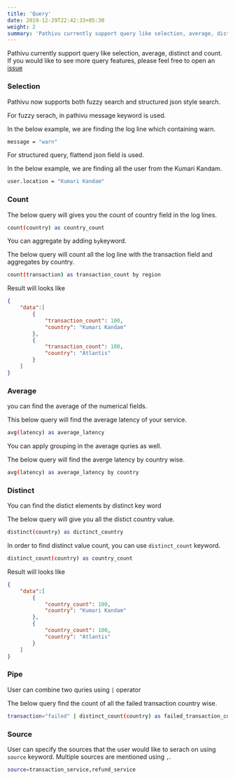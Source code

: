 ```yaml
---
title: 'Query'
date: 2019-12-29T22:42:33+05:30
weight: 2
summary: 'Pathivu currently support query like selection, average, distinct and count. If you would like to see more query features, please feel free to open an [issue](https://github.com/pathivu/pathivu/issues)'
---
```


Pathivu currently support query like selection, average, distinct and count. If you would like to see more query features, please feel free to open an [issue](https://github.com/pathivu/pathivu/issues)


### Selection

Pathivu now supports both fuzzy search and structured json style search. 

For fuzzy serach, in pathivu message keyword is used.

In the below example, we are finding the log line which containing warn.
```sh
message = "warn"
```

For structured query, flattend json field is used.

In the below example, we are finding all the user from the Kumari Kandam.

```sh
user.location = "Kumari Kandam"
```

### Count

The below query will gives you the count of country field in the log lines.

```sh
count(country) as country_count
```

You can aggregate by adding `by`keyword.

The below query will count all the log line with the transaction field and aggregates by country.
```sh
count(transaction) as transaction_count by region
```
Result will looks like
```json
{
    "data":[
        {
            "transaction_count": 100,
            "country": "Kumari Kandam"
        },
        {
            "transaction_count": 100,
            "country": "Atlantis"
        }
    ]
}
```

### Average

you can find the average of the numerical fields. 

This below query will find the average latency of your service.

```sh
avg(latency) as average_latency
```

You can apply grouping in the average quries as well.

The below query will find the averge latency by country wise.
```sh
avg(latency) as average_latency by country
```

### Distinct

You can find the distict elements by distinct key word

The below query will give you all the distict country value.
```sh
distinct(country) as dictinct_country
```

In order to find distinct value count, you can use `distinct_count` keyword.

```sh
distinct_count(country) as country_count
```

Result will looks like
```json
{
    "data":[
        {
            "country_count": 100,
            "country": "Kumari Kandam"
        },
        {
            "country_count": 100,
            "country": "Atlantis"
        }
    ]
}
```

### Pipe

User can combine two quries using `|` operator

The below query find the count of all the failed transaction country wise.
```sh
transaction="failed" | distinct_count(country) as failed_transaction_country_wise
```

### Source

User can specify the sources that the user would like to serach on using `source` keyword. Multiple sources are mentioned using `,`.

```sh
source=transaction_service,refund_service
```